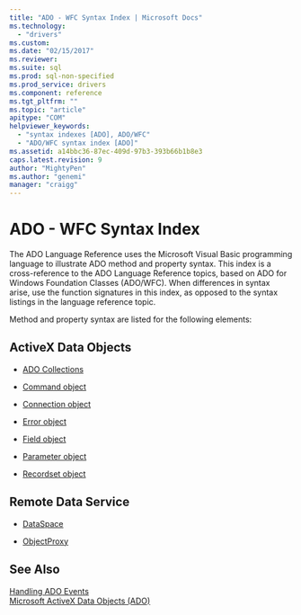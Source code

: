 ```yaml
---
title: "ADO - WFC Syntax Index | Microsoft Docs"
ms.technology:
  - "drivers"
ms.custom: 
ms.date: "02/15/2017"
ms.reviewer: 
ms.suite: sql
ms.prod: sql-non-specified
ms.prod_service: drivers
ms.component: reference
ms.tgt_pltfrm: ""
ms.topic: "article"
apitype: "COM"
helpviewer_keywords: 
  - "syntax indexes [ADO], ADO/WFC"
  - "ADO/WFC syntax index [ADO]"
ms.assetid: a14bbc36-87ec-409d-97b3-393b66b1b8e3
caps.latest.revision: 9
author: "MightyPen"
ms.author: "genemi"
manager: "craigg"
---
```

# ADO - WFC Syntax Index
The ADO Language Reference uses the Microsoft Visual Basic programming language to illustrate ADO method and property syntax. This index is a cross-reference to the ADO Language Reference topics, based on ADO for Windows Foundation Classes (ADO/WFC). When differences in syntax arise, use the function signatures in this index, as opposed to the syntax listings in the language reference topic.  
  
 Method and property syntax are listed for the following elements:  
  
## ActiveX Data Objects  
  
-   [ADO Collections](../../../ado/reference/ado-api/collections-ado-wfc-syntax.md)  
  
-   [Command object](../../../ado/reference/ado-api/command-ado-wfc-syntax.md)  
  
-   [Connection object](../../../ado/reference/ado-api/connection-ado-wfc-syntax.md)  
  
-   [Error object](../../../ado/reference/ado-api/error-ado-wfc-syntax.md)  
  
-   [Field object](../../../ado/reference/ado-api/field-ado-wfc-syntax.md)  
  
-   [Parameter object](../../../ado/reference/ado-api/parameter-ado-wfc-syntax.md)  
  
-   [Recordset object](../../../ado/reference/ado-api/recordset-ado-wfc-syntax.md)  
  
## Remote Data Service  
  
-   [DataSpace](../../../ado/reference/ado-api/dataspace-ado-wfc-syntax.md)  
  
-   [ObjectProxy](../../../ado/reference/ado-api/objectproxy-ado-wfc-syntax.md)  
  
## See Also  
 [Handling ADO Events](../../../ado/guide/data/handling-ado-events.md)   
 [Microsoft ActiveX Data Objects (ADO)](../../../ado/microsoft-activex-data-objects-ado.md)